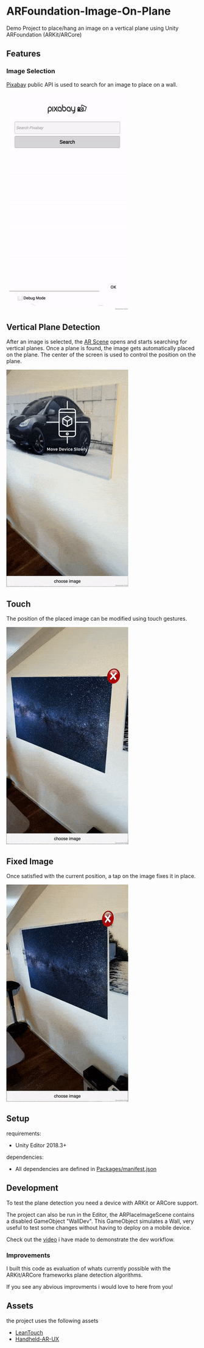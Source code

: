# ARFoundation-Image-On-Plane

Demo Project to place/hang an image on a vertical plane using Unity ARFoundation (ARKit/ARCore)

## Features

### Image Selection
[Pixabay](https://pixabay.com/api/docs/) public API is used to search for an image to place on a wall.

<img src="media/pixabay_serach.gif">

## Vertical Plane Detection  
After an image is selected, the [AR Scene](Assets/Scripts/ARPlaceImageOnPlane.cs) opens and starts searching for vertical planes. 
Once a plane is found, the image gets automatically placed on the plane. The center of the screen is used to control the position on the plane.  

<img src="media/plane_detect.gif">

## Touch
The position of the placed image can be modified using touch gestures. 

<img src="media/touch.gif">

## Fixed Image
Once satisfied with the current position, a tap on the image fixes it in place. 

<img src="media/fixed.gif">

## Setup

requirements:
- Unity Editor 2018.3+

dependencies:
- All dependencies are defined in [Packages/manifest.json](Packages/manifest.json)

## Development
To test the plane detection you need a device with ARKit or ARCore support.

The project can also be run in the Editor, the ARPlaceImageScene contains a disabled GameObject "WallDev".
This GameObject simulates a Wall, very useful to test some changes without having to deploy on a mobile device.

Check out the [video](media/unity_editor.mp4) i have made to demonstrate the dev workflow.

### Improvements
I built this code as evaluation of whats currently possible with the ARKit/ARCore frameworks plane detection algorithms.

If you see any abvious improvments i would love to here from you!

## Assets
the project uses the following assets
- [LeanTouch](https://assetstore.unity.com/packages/tools/input-management/lean-touch-30111)
- [Handheld-AR-UX](https://github.com/vishnupg2/Handheld-AR-UX)
